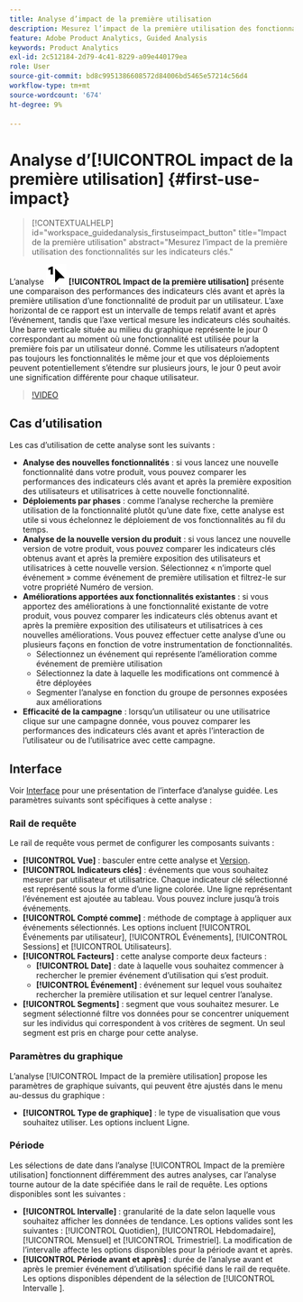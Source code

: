 ```yaml
---
title: Analyse d’impact de la première utilisation
description: Mesurez l’impact de la première utilisation des fonctionnalités sur les indicateurs clés.
feature: Adobe Product Analytics, Guided Analysis
keywords: Product Analytics
exl-id: 2c512184-2d79-4c41-8229-a09e440179ea
role: User
source-git-commit: bd8c9951386608572d84006bd5465e57214c56d4
workflow-type: tm+mt
source-wordcount: '674'
ht-degree: 9%

---
```


# Analyse d’[!UICONTROL impact de la première utilisation] {#first-use-impact}

<!-- markdownlint-disable MD034 -->

>[!CONTEXTUALHELP]
>id="workspace_guidedanalysis_firstuseimpact_button"
>title="Impact de la première utilisation"
>abstract="Mesurez l’impact de la première utilisation des fonctionnalités sur les indicateurs clés."

<!-- markdownlint-enable MD034 -->

L’analyse ![Impact de la première utilisation](/help/assets/icons/FirstUse.svg) **[!UICONTROL Impact de la première utilisation]** présente une comparaison des performances des indicateurs clés avant et après la première utilisation d’une fonctionnalité de produit par un utilisateur. L’axe horizontal de ce rapport est un intervalle de temps relatif avant et après l’événement, tandis que l’axe vertical mesure les indicateurs clés souhaités. Une barre verticale située au milieu du graphique représente le jour 0 correspondant au moment où une fonctionnalité est utilisée pour la première fois par un utilisateur donné. Comme les utilisateurs n’adoptent pas toujours les fonctionnalités le même jour et que vos déploiements peuvent potentiellement s’étendre sur plusieurs jours, le jour 0 peut avoir une signification différente pour chaque utilisateur.


>[!VIDEO](https://video.tv.adobe.com/v/3421661/?quality=12&learn=on)


## Cas d’utilisation

Les cas d’utilisation de cette analyse sont les suivants :

* **Analyse des nouvelles fonctionnalités** : si vous lancez une nouvelle fonctionnalité dans votre produit, vous pouvez comparer les performances des indicateurs clés avant et après la première exposition des utilisateurs et utilisatrices à cette nouvelle fonctionnalité.
* **Déploiements par phases** : comme l’analyse recherche la première utilisation de la fonctionnalité plutôt qu’une date fixe, cette analyse est utile si vous échelonnez le déploiement de vos fonctionnalités au fil du temps.
* **Analyse de la nouvelle version du produit** : si vous lancez une nouvelle version de votre produit, vous pouvez comparer les indicateurs clés obtenus avant et après la première exposition des utilisateurs et utilisatrices à cette nouvelle version. Sélectionnez « n’importe quel événement » comme événement de première utilisation et filtrez-le sur votre propriété Numéro de version.
* **Améliorations apportées aux fonctionnalités existantes** : si vous apportez des améliorations à une fonctionnalité existante de votre produit, vous pouvez comparer les indicateurs clés obtenus avant et après la première exposition des utilisateurs et utilisatrices à ces nouvelles améliorations. Vous pouvez effectuer cette analyse d’une ou plusieurs façons en fonction de votre instrumentation de fonctionnalités.
   * Sélectionnez un événement qui représente l’amélioration comme événement de première utilisation
   * Sélectionnez la date à laquelle les modifications ont commencé à être déployées
   * Segmenter l’analyse en fonction du groupe de personnes exposées aux améliorations
* **Efficacité de la campagne** : lorsqu’un utilisateur ou une utilisatrice clique sur une campagne donnée, vous pouvez comparer les performances des indicateurs clés avant et après l’interaction de l’utilisateur ou de l’utilisatrice avec cette campagne.

## Interface

Voir [Interface](../overview.md#interface) pour une présentation de l’interface d’analyse guidée. Les paramètres suivants sont spécifiques à cette analyse :

### Rail de requête

Le rail de requête vous permet de configurer les composants suivants :

* **[!UICONTROL Vue]** : basculer entre cette analyse et [Version](release-impact.md).
* **[!UICONTROL Indicateurs clés]** : événements que vous souhaitez mesurer par utilisateur et utilisatrice. Chaque indicateur clé sélectionné est représenté sous la forme d’une ligne colorée. Une ligne représentant l’événement est ajoutée au tableau. Vous pouvez inclure jusqu’à trois événements.
* **[!UICONTROL Compté comme]** : méthode de comptage à appliquer aux événements sélectionnés. Les options incluent [!UICONTROL Événements par utilisateur], [!UICONTROL Événements], [!UICONTROL Sessions] et [!UICONTROL Utilisateurs].
* **[!UICONTROL Facteurs]** : cette analyse comporte deux facteurs :
   * **[!UICONTROL Date]** : date à laquelle vous souhaitez commencer à rechercher le premier événement d’utilisation qui s’est produit.
   * **[!UICONTROL Événement]** : événement sur lequel vous souhaitez rechercher la première utilisation et sur lequel centrer l’analyse.
* **[!UICONTROL Segments]** : segment que vous souhaitez mesurer. Le segment sélectionné filtre vos données pour se concentrer uniquement sur les individus qui correspondent à vos critères de segment. Un seul segment est pris en charge pour cette analyse.

### Paramètres du graphique

L’analyse [!UICONTROL Impact de la première utilisation] propose les paramètres de graphique suivants, qui peuvent être ajustés dans le menu au-dessus du graphique :

* **[!UICONTROL Type de graphique]** : le type de visualisation que vous souhaitez utiliser. Les options incluent Ligne.

### Période

Les sélections de date dans l’analyse [!UICONTROL Impact de la première utilisation] fonctionnent différemment des autres analyses, car l’analyse tourne autour de la date spécifiée dans le rail de requête. Les options disponibles sont les suivantes :

* **[!UICONTROL Intervalle]** : granularité de la date selon laquelle vous souhaitez afficher les données de tendance. Les options valides sont les suivantes : [!UICONTROL Quotidien], [!UICONTROL Hebdomadaire], [!UICONTROL Mensuel] et [!UICONTROL Trimestriel]. La modification de l’intervalle affecte les options disponibles pour la période avant et après.
* **[!UICONTROL Période avant et après]** : durée de l’analyse avant et après le premier événement d’utilisation spécifié dans le rail de requête. Les options disponibles dépendent de la sélection de [!UICONTROL  Intervalle ].

<!--
## Example

See below for an example of the analysis.

![First use impact](../assets/first-use-impact.png)

-->
